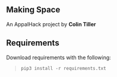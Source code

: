 ## Making Space
An AppalHack project by **Colin Tiller**

## Requirements
Download requirements with the following:
> `pip3 install -r requirements.txt`